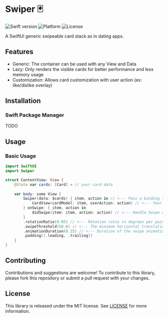 # Swiper 🃏

![Swift version](https://img.shields.io/badge/Swift-5.4-orange.svg)
![Platform](https://img.shields.io/badge/Platform-iOS%20%7C%20iPadOS%2014.0-blue.svg)
![License](https://img.shields.io/badge/License-MIT-green.svg)

A SwiftUI generic swipeable card stack as in dating apps.

## Features

- Generic: The container can be used with any View and Data
- Lazy: Only renders the visible cards for better performance and less memory usage
- Customization: Allows card customization with user action (ex: like/dislike overlay) 

## Installation

### Swift Package Manager

TODO

## Usage

### Basic Usage

```swift
import SwiftUI
import Swiper

struct ContentView: View {
    @State var cards: [Card] = // your card data
    
    var body: some View {
        Swiper(data: $cards) { item, action in // <--- Pass a binding to your data here
            CardView(cardModel: item, userAction: action) // <--- Your custom View here
        } onSwipe: { item, action in
            didSwipe(item: item, action: action) // <--- Handle Swipe action here
        }
        .rotationRatio(0.05) // <--- Rotation ratio in degrees per points
        .swipeThreshold(50.0) // <--- The minimum horizontal translation
        .animationDuration(0.15) // <--- Duration of the swipe animation when user releases the card
        .padding([.leading, .trailing])
    }
}
```

## Contributing

Contributions and suggestions are welcome! 
To contribute to this library, please fork this repository or submit a pull request with your changes.


## License

This library is released under the MIT license. See [LICENSE](LICENSE) for more information.
